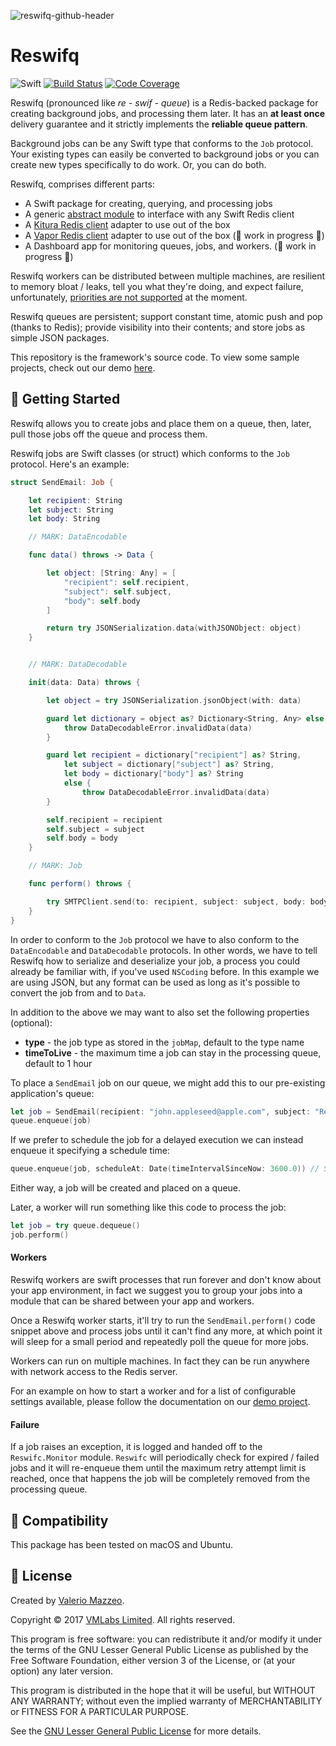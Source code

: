 ![reswifq-github-header](https://cloud.githubusercontent.com/assets/1882080/24265002/fea24aea-0ff9-11e7-9818-5c95301907db.png)

# Reswifq
![Swift](https://img.shields.io/badge/swift-3.1-brightgreen.svg)
[![Build Status](https://api.travis-ci.org/reswifq/reswifq.svg?branch=master)](https://travis-ci.org/reswifq/reswifq)
[![Code Coverage](https://codecov.io/gh/reswifq/reswifq/branch/master/graph/badge.svg)](https://codecov.io/gh/reswifq/reswifq)

Reswifq (pronounced like _re - swif - queue_) is a Redis-backed package for creating background jobs, and processing them later. It has an **at least once** delivery guarantee and it strictly implements the **reliable queue pattern**.

Background jobs can be any Swift type that conforms to the `Job` protocol. Your existing types can easily be converted to background jobs or you can create new types specifically to do work. Or, you can do both.

Reswifq, comprises different parts:

- A Swift package for creating, querying, and processing jobs
- A generic [abstract module](https://github.com/reswifq/redis-client) to interface with any Swift Redis client
- A [Kitura Redis client](https://github.com/reswifq/redis-client-kitura) adapter to use out of the box
- A [Vapor Redis client](https://github.com/reswifq/redis-client-vapor) adapter to use out of the box (🚧 work in progress 🚧)
- A Dashboard app for monitoring queues, jobs, and workers. (🚧 work in progress 🚧)

Reswifq workers can be distributed between multiple machines, are resilient to memory bloat / leaks, tell you what they're doing, and expect failure, unfortunately, [priorities are not supported](https://github.com/antirez/redis/issues/1785) at the moment.

Reswifq queues are persistent; support constant time, atomic push and pop (thanks to Redis); provide visibility into their contents; and store jobs as simple JSON packages.

This repository is the framework's source code. To view some sample projects, check out our demo [here](https://github.com/reswifq/demo).

## 🏁 Getting Started

Reswifq allows you to create jobs and place them on a queue, then, later, pull those jobs off the queue and process them.

Reswifq jobs are Swift classes (or struct) which conforms to the `Job` protocol. Here's an example:

```swift
struct SendEmail: Job {

    let recipient: String
    let subject: String
    let body: String

    // MARK: DataEncodable

    func data() throws -> Data {

        let object: [String: Any] = [
            "recipient": self.recipient,
            "subject": self.subject,
            "body": self.body
        ]

        return try JSONSerialization.data(withJSONObject: object)
    }


    // MARK: DataDecodable

    init(data: Data) throws {

        let object = try JSONSerialization.jsonObject(with: data)

        guard let dictionary = object as? Dictionary<String, Any> else {
            throw DataDecodableError.invalidData(data)
        }

        guard let recipient = dictionary["recipient"] as? String,
            let subject = dictionary["subject"] as? String,
            let body = dictionary["body"] as? String
            else {
                throw DataDecodableError.invalidData(data)
        }

        self.recipient = recipient
        self.subject = subject
        self.body = body
    }

    // MARK: Job

    func perform() throws {

        try SMTPClient.send(to: recipient, subject: subject, body: body)
    }
}

```

In order to conform to the `Job` protocol we have to also conform to the `DataEncodable` and `DataDecodable` protocols. In other words, we have to tell Reswifq how to serialize and deserialize your job, a process you could already be familiar with, if you've used `NSCoding` before. In this example we are using JSON, but any format can be used as long as it's possible to convert the job from and to `Data`.

In addition to the above we may want to also set the following properties (optional):

- **type** - the job type as stored in the `jobMap`, default to the type name
- **timeToLive** -  the maximum time a job can stay in the processing queue, default to 1 hour

To place a `SendEmail` job on our queue, we might add this to our pre-existing application's queue:

```swift
let job = SendEmail(recipient: "john.appleseed@apple.com", subject: "Reswifq", body: "A simple reliable background processing for Swift.")
queue.enqueue(job)
```

If we prefer to schedule the job for a delayed execution we can instead enqueue it specifying a schedule time:

```swift
queue.enqueue(job, scheduleAt: Date(timeIntervalSinceNow: 3600.0)) // Send the email in an hour from now
```

Either way, a job will be created and placed on a queue.

Later, a worker will run something like this code to process the job:

```swift
let job = try queue.dequeue()
job.perform()
```

#### Workers

Reswifq workers are swift processes that run forever and don't know about your app environment, in fact we suggest you to group your jobs into a module that can be shared between your app and workers.

Once a Reswifq worker starts, it'll try to run the `SendEmail.perform()` code snippet above and process jobs until it can't find any more, at which point it will sleep for a small period and repeatedly poll the queue for more jobs.

Workers can run on multiple machines. In fact they can be run anywhere with network access to the Redis server.

For an example on how to start a worker and for a list of configurable settings available, please follow the documentation on our [demo project](https://github.com/reswifq/demo).

#### Failure

If a job raises an exception, it is logged and handed off to the `Reswifc.Monitor` module.
`Reswifc` will periodically check for expired / failed jobs and it will re-enqueue them until the maximum retry attempt limit is reached, once that happens the job will be completely removed from the processing queue.

## 🔧 Compatibility

This package has been tested on macOS and Ubuntu.

## 📖 License

Created by [Valerio Mazzeo](https://github.com/valeriomazzeo).

Copyright © 2017 [VMLabs Limited](https://www.vmlabs.it). All rights reserved.

This program is free software: you can redistribute it and/or modify
it under the terms of the GNU Lesser General Public License as published by
the Free Software Foundation, either version 3 of the License, or
(at your option) any later version.

This program is distributed in the hope that it will be useful,
but WITHOUT ANY WARRANTY; without even the implied warranty of
MERCHANTABILITY or FITNESS FOR A PARTICULAR PURPOSE.

See the [GNU Lesser General Public License](http://www.gnu.org/licenses) for more details.